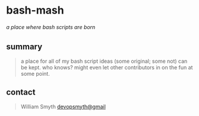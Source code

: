 # bash-mash
###### a place where bash scripts are born    

## summary

> a place for all of my bash script ideas (some original; some not) can be kept. who knows? might even let other contributors in on the fun at some point.

## contact
> William Smyth <devopsmyth@gmail>